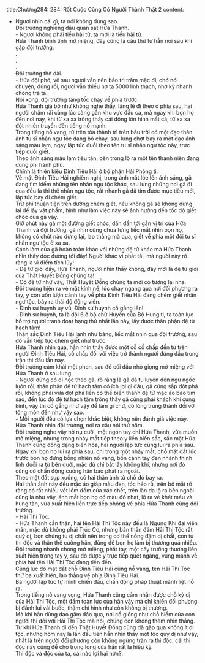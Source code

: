 title:Chương284: 284: Rốt Cuộc Cũng Có Người Thành Thật 2
content:
- Ngươi nhìn cái gì, ta nói không đúng sao.<br>Đội trưởng nghiêng đầu quan sát Hứa Thanh.<br>- Ngươi không phải tiểu hài tử, ta mới là tiểu hài tử.<br>Hứa Thanh bình tĩnh mở miệng, đây cũng là câu thứ tư hắn nói sau khi gặp đội trưởng.<br>.<br>.<br>.<br>Đội trưởng thở dài.<br>- Hứa đội phó, về sau ngươi vẫn nên bảo trì trầm mặc đi, chớ nói chuyện, đúng rồi, ngươi vẫn thiếu nợ ta 5000 linh thạch, nhớ kỹ nhanh chóng trả ta.<br>Nói xong, đội trưởng tăng tốc chạy về phía trước.<br>Hứa Thanh giả bộ như không nghe thấy, lặng lẽ đi theo ở phía sau, hai người chậm rãi càng lúc càng gần khu vực đầu cá, mà ngay khi bọn họ đến nơi này, khi từ xa xa trông thấy cái động lớn hình mắt cá, từ xa xa đột nhiên truyền đến tiếng nổ mạnh.<br>Trong tiếng nổ vang, từ trên tòa thành trì trên bầu trời có một đạo thân ảnh tu sĩ nhân ngư tộc đang bỏ chạy, sau lưng chợt bay ra một đạo ánh sáng màu lam, ngay lập tức đuổi theo tên tu sĩ nhân ngư tộc này, trực tiếp đuổi giết.<br>Theo ánh sáng màu lam tiêu tán, bên trong lộ ra một tên thanh niên đang dùng phi hành phù.<br>Chính là thiên kiêu Đinh Tiêu Hải ở bộ phận Hải Phòng ti.<br>Vẻ mặt Đinh Tiêu Hải nghiêm nghị, trong ánh mắt lóe lên ánh sáng, gã đang tìm kiếm những tên nhân ngư tộc khác, sau lưng những nơi gã đi qua đều là thi thể nhân ngư tộc, rất nhanh gã đã tìm được mục tiêu mới, lập tức bay đi chém giết.<br>Trừ phi thuận tiện trên đường chém giết, nếu không gã sẽ không dừng lại để lấy vật phẩm, hình như làm việc này sẽ ảnh hưởng đến tốc độ giết chóc của gã vậy.<br>Giờ phút này gã một đường giết chóc, dần dần tới gần vị trí của Hứa Thanh và đội trưởng, gã nhìn cũng chưa từng liếc mắt nhìn bọn họ, không có chút nào dừng lại, lao thẳng mà qua, giết về phía một đội tu sĩ nhân ngư tộc ở xa xa.<br>Cách làm của gã hoàn toàn khác với những đệ tử khác mà Hứa Thanh nhìn thấy dọc đường tới đây! Người khác vì phát tài, mà người này rõ ràng là vì điểm tích lũy!<br>- Đệ tử giỏi đấy, Hứa Thanh, ngươi nhìn thấy không, đây mới là đệ tử giỏi của Thất Huyết Đồng chúng ta!<br>- Có đệ tử như vậy, Thất Huyết Đồng chúng ta mới có tương lai nha.<br>Đội trưởng hiện ra vẻ mặt kính nể, lúc chạy ngang qua nơi đối phương ra tay, y còn uốn lượn cánh tay về phía Đinh Tiêu Hải đang chém giết nhân ngư tộc, bày ra thái độ động viên.<br>- Đinh sư huynh uy vũ, Đinh sư huynh cố gắng lên!<br>- Đinh sư huynh, ta là đội 6 ở bộ chữ Huyền của Bộ Hung ti, ta toàn lực hỗ trợ ngươi tranh đoạt hạng thứ nhất lần này, lấy được thân phận đệ tử hạch tâm!<br>Thần sắc Đinh Tiêu Hải lạnh như băng, liếc mắt nhìn qua đội trưởng, sau đó vẫn tiếp tục chém giết như trước.<br>Hứa Thanh nhìn qua, hắn nhìn thấy được một cỗ cố chấp đến từ trên người Đinh Tiêu Hải, cố chấp đối với việc trở thành người đứng đầu trong trận thi đấu lần này.<br>Đội trưởng cảm khái một phen, sau đó cúi đầu nhỏ giọng mở miệng với Hứa Thanh ở sau lưng.<br>- Ngươi đừng có đi học theo gã, rõ ràng là gã đã tu luyện đến ngu ngốc luôn rồi, thân phận đệ tử hạch tâm có ích lợi gì đâu, gã cũng sắp đột phá rồi, không phải vừa đột phá liền có thể biến thành đệ tử mặc áo bào tím sao, đến lúc đó đệ tử hạch tâm trông thấy gã cũng phải khách khí cung kính, vậy thì cố gắng như vậy để làm gì chứ, có lòng trung thành đối với tông môn đến như vậy sao.<br>- Mỗi người đều có lựa chọn khác biệt, không nên đánh giá việc này.<br>Hứa Thanh nhìn đội trưởng, nói ra câu nói thứ năm.<br>Đội trưởng nghe vậy nở nụ cười, một ngón tay chỉ Hứa Thanh, vừa muốn mở miệng, nhưng trong nháy mắt tiếp theo y liền biến sắc, sắc mặt Hứa Thanh cũng đồng dạng biến hóa, hai người lập tức cùng lui ra phía sau.<br>Ngay khi bọn họ lui ra phía sau, chỉ trong một nháy mắt, chỗ mặt đất lúc trước bọn họ đứng bỗng nhiên nổ vang, bốn cánh tay đen nhánh thình lình duỗi ra từ bên dưới, mặc dù chỉ bắt lấy không khí, nhưng nơi đó cũng có chấn động cường hãn bạo phát ra ngoài.<br>Theo mặt đất sụp xuống, có hai thân ảnh từ chỗ đó bay ra.<br>Hai thân ảnh này đều mặc áo giáp màu đen, tóc héo rũ, trên bộ mặt rõ ràng có rất nhiều vết lốm đốm của xác chết, trên làn da lộ ra bên ngoài cũng là như vậy, ánh mắt bọn họ có màu đỏ nhạt, lộ ra vẻ khát máu và hung tàn, vừa xuất hiện liền trực tiếp phóng về phía Hứa Thanh cùng đội trưởng.<br>- Hải Thi Tộc.<br>- Hứa Thanh cẩn thận, hai tên Hải Thi Tộc này đều là Ngưng Khí đại viên mãn, mặc dù không phải Trúc Cơ, nhưng bản thân đám Hải Thi Tộc rất quỷ dị, bọn chúng tu dị chất nên trong cơ thể nồng đậm dị chất, còn tu thi độc và thân thể cường hãn, đừng để bọn họ làm bị thương quá nhiều.<br>Đội trưởng nhanh chóng mở miệng, phất tay, một cây trường thương liền xuất hiện trong tay y, sau đó được y trực tiếp quét ngang, vung mạnh về phía hai tên Hải Thi Tộc đang tiến đến.<br>Cùng lúc đó mặt đất chỗ Đinh Tiêu Hải cũng nổ vang, tên Hải Thi Tộc thứ ba xuất hiện, lao thẳng về phía Đinh Tiêu Hải.<br>Ba người lập tức tự mình chiến đấu, chấn động pháp thuật mãnh liệt nổ ra.<br>Trong tiếng nổ vang vọng, Hứa Thanh cũng cảm nhận được chỗ kỳ dị của Hải Thi Tộc, một đấm toàn lực của hắn vậy mà chỉ khiến đối phương bị đánh lui vài bước, thậm chí hình như còn không bị thương.<br>Mà khi hắn dùng dao găm đảo qua, nơi cổ giống như chỗ hiểm của con người thì đối với Hải Thi Tộc mà nói, chúng còn không thèm nhìn thẳng.<br>Từ khi Hứa Thanh đi đến Thất Huyết Đồng cũng đã gặp qua không ít dị tộc, nhưng hôm nay là lần đầu tiên hắn nhìn thấy một tộc quỷ dị như vậy, nhất là trên người đối phương còn không ngừng tràn ra thi độc, cái thi độc này cũng để cho trong lòng của hắn rất là hiếu kỳ.<br>Thi độc và độc của ta, cái nào lợi hại hơn?.<br>